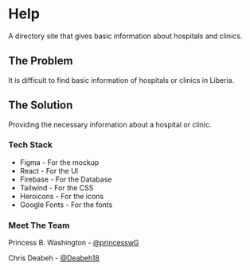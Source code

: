 # Help
A directory site that gives basic information about hospitals and clinics.

## The Problem
It is difficult to find basic information of hospitals or clinics in Liberia.

## The Solution
Providing the necessary information about a hospital or clinic.


### Tech Stack
- Figma - For the mockup
- React - For the UI
- Firebase - For the Database
- Tailwind - For the CSS
- Heroicons - For the icons
- Google Fonts - For the fonts


### Meet The Team
Princess B. Washington - [@princesswG](https://www.github.com/princesswG)

Chris Deabeh - [@Deabeh18](https://www.github.com/Deabeh18)
